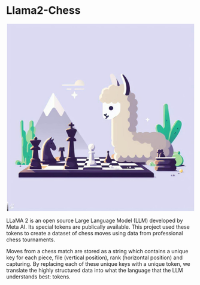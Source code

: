 # Llama2-Chess

<p align="center">
  <img src="https://github.com/azyleee/Llama2-Chess/blob/main/images/llamachess4.jpeg" alt="llama playing chess" width=500/>
</p>

LLaMA 2 is an open source Large Language Model (LLM) developed by Meta AI. Its special tokens are publically available. This project used these tokens to create a dataset of chess moves using data from professional chess tournaments. 

Moves from a chess match are stored as a string which contains a unique key for each piece, file (vertical position), rank (horizontal position) and capturing. By replacing each of these unique keys with a unique token, we translate the highly structured data into what the language that the LLM understands best: tokens.
